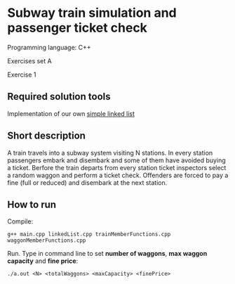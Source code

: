 # Subway train simulation and passenger ticket check

Programming language: C++

Exercises set A

Exercise 1

## Required solution tools

Implementation of our own [simple linked list](https://github.com/gkoursiounis/cpp/blob/master/train/linkedList.h)

## Short description

A train travels into a subway system visiting N stations. In every station passengers embark and disembark and
some of them have avoided buying a ticket. Berfore the train departs from every station ticket inspectors select a random waggon and perform a ticket check. Offenders are forced to pay a fine (full or reduced) and disembark at the next station.


## How to run
Compile:
```
g++ main.cpp linkedList.cpp trainMemberFunctions.cpp waggonMemberFunctions.cpp
```
Run. Type in command line to set **number of waggons**, **max waggon capacity** and **fine price**:
```
./a.out <N> <totalWaggons> <maxCapacity> <finePrice>
```
